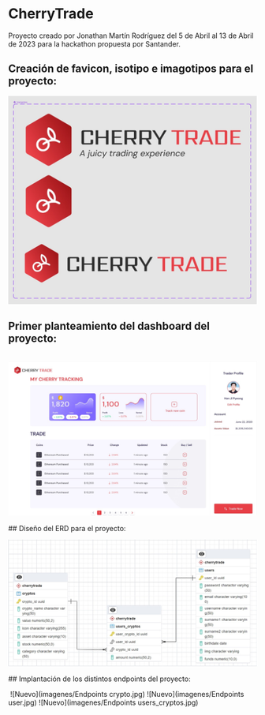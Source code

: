 
# CherryTrade

Proyecto creado por Jonathan Martín Rodríguez del 5 de Abril al 13 de Abril de 2023 para la hackathon propuesta por Santander.

## Creación de favicon, isotipo e imagotipos para el proyecto:

![Nuevo](imagenes/Logos.jpg)

## Primer planteamiento del dashboard del proyecto:
​
![Nuevo](imagenes/figma.jpg)

​## Diseño del ERD para el proyecto:


![Nuevo](imagenes/ERD.jpg)


​## Implantación de los distintos endpoints del proyecto:

​
![Nuevo](imagenes/Endpoints crypto.jpg)
![Nuevo](imagenes/Endpoints user.jpg)
![Nuevo](imagenes/Endpoints users_cryptos.jpg)